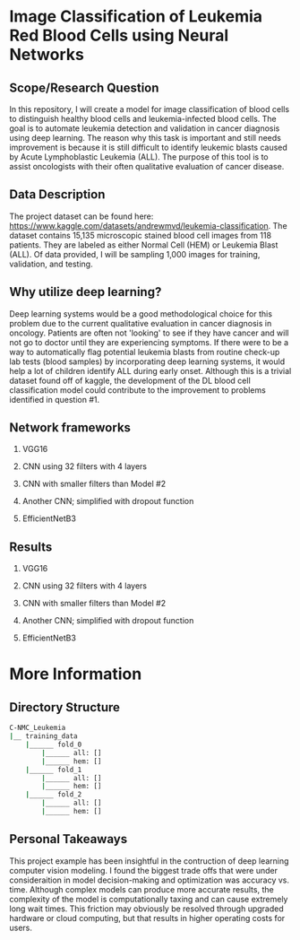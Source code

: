 # Image Classification of Leukemia Red Blood Cells using Neural Networks

## Scope/Research Question

In this repository, I will create a model for image classification of blood cells to distinguish healthy blood cells and leukemia-infected blood cells. The goal is to automate leukemia detection and validation in cancer diagnosis using deep learning. The reason why this task is important and still needs improvement is because it is still difficult to identify leukemic blasts caused by Acute Lymphoblastic Leukemia (ALL). The purpose of this tool is to assist oncologists with their often qualitative evaluation of cancer disease.

## Data Description

The project dataset can be found here: https://www.kaggle.com/datasets/andrewmvd/leukemia-classification. The dataset contains 15,135 microscopic stained blood cell images from 118 patients. They are labeled as either Normal Cell (HEM) or Leukemia Blast (ALL). Of data provided, I will be sampling 1,000 images for training, validation, and testing. 

## Why utilize deep learning?

Deep learning systems would be a good methodological choice for this problem due to the current qualitative evaluation in cancer diagnosis in oncology. Patients are often not 'looking' to see if they have cancer and will not go to doctor until they are experiencing symptoms. If there were to be a way to automatically flag potential leukemia blasts from routine check-up lab tests (blood samples) by incorporating deep learning systems, it would help a lot of children identify ALL during early onset. Although this is a trivial dataset found off of kaggle, the development of the DL blood cell classification model could contribute to the improvement to problems identified in question #1. 

## Network frameworks

1. VGG16

2. CNN using 32 filters with 4 layers

3. CNN with smaller filters than Model #2

4. Another CNN; simplified with dropout function

5. EfficientNetB3

## Results

1. VGG16

2. CNN using 32 filters with 4 layers

3. CNN with smaller filters than Model #2

4. Another CNN; simplified with dropout function

5. EfficientNetB3

# More Information

## Directory Structure

```bash
C-NMC_Leukemia
|__ training_data
    |______ fold_0
        |______ all: []
        |______ hem: []
    |______ fold_1
        |______ all: []
        |______ hem: []
    |______ fold_2
        |______ all: []
        |______ hem: []
```
## Personal Takeaways

This project example has been insightful in the contruction of deep learning computer vision modeling. I found the biggest trade offs that were under consideraition in model decision-making and optimization was accuracy vs. time. Although complex models can produce more accurate results, the complexity of the model is computationally taxing and can cause extremely long wait times. This friction may obviously be resolved through upgraded hardware or cloud computing, but that results in higher operating costs for users.
